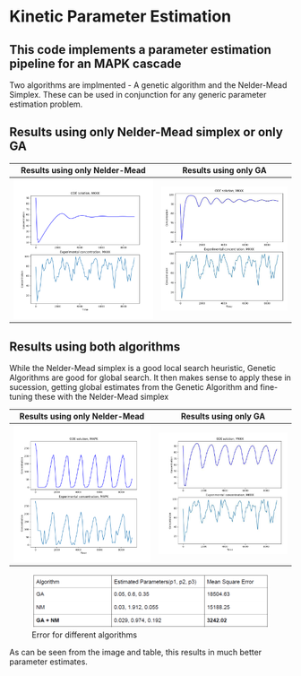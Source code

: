 # Kinetic Parameter Estimation 

## This code implements a parameter estimation pipeline for an MAPK cascade

Two algorithms are implmented - A genetic algorithm and the Nelder-Mead Simplex.
These can be used in conjunction for any generic parameter estimation problem.

## Results using only Nelder-Mead simplex or only GA

Results using only Nelder-Mead           |  Results using only GA
:-------------------------:|:-------------------------:
<img src="./images/NM_only_estimation.png" width="500">  |  <img src="./images/GA_only_estimation.png" width="450">

## Results using both algorithms

While the Nelder-Mead simplex is a good local search heuristic, Genetic Algorithms are good for global search.
It then makes sense to apply these in sucession, getting global estimates from the Genetic Algorithm and fine-tuning these with the Nelder-Mead simplex


Results using only Nelder-Mead           |  Results using only GA
:-------------------------:|:-------------------------:
![](./images/GA%2BNM_estimation1.png)  |  ![](./images/GA_NM_estimation_2.png)


<figure>
  <img src="./images/Table.png" alt="drawing" width="1000"/>
  <figcaption>Error for different algorithms
</figure> 
As can be seen from the image and table, this results in much better parameter estimates.

